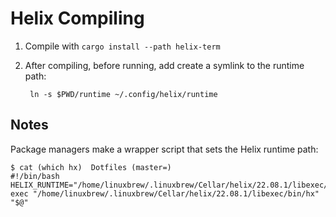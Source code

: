 # Helix Compiling

1. Compile with `cargo install --path helix-term`
2. After compiling, before running, add create a symlink to the runtime path: 

        ln -s $PWD/runtime ~/.config/helix/runtime

## Notes

Package managers make a wrapper script that sets the Helix runtime path:

```
$ cat (which hx)  Dotfiles (master=)
#!/bin/bash
HELIX_RUNTIME="/home/linuxbrew/.linuxbrew/Cellar/helix/22.08.1/libexec/runtime" exec "/home/linuxbrew/.linuxbrew/Cellar/helix/22.08.1/libexec/bin/hx"  "$@"
```
